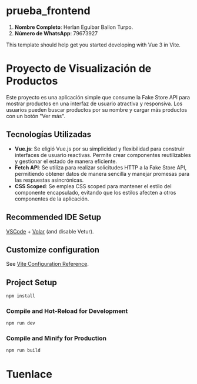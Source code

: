 # prueba_frontend
1. **Nombre Completo**: Herlan Eguibar Ballon Turpo.
2. **Número de WhatsApp**: 79673927

This template should help get you started developing with Vue 3 in Vite.

# Proyecto de Visualización de Productos

Este proyecto es una aplicación simple que consume la Fake Store API para mostrar productos en una interfaz de usuario atractiva y responsiva. Los usuarios pueden buscar productos por su nombre y cargar más productos con un botón "Ver más".

## Tecnologías Utilizadas

- **Vue.js**: Se eligió Vue.js por su simplicidad y flexibilidad para construir interfaces de usuario reactivas. Permite crear componentes reutilizables y gestionar el estado de manera eficiente.
- **Fetch API**: Se utiliza para realizar solicitudes HTTP a la Fake Store API, permitiendo obtener datos de manera sencilla y manejar promesas para las respuestas asincrónicas.
- **CSS Scoped**: Se emplea CSS scoped para mantener el estilo del componente encapsulado, evitando que los estilos afecten a otros componentes de la aplicación.

## Recommended IDE Setup

[VSCode](https://code.visualstudio.com/) + [Volar](https://marketplace.visualstudio.com/items?itemName=Vue.volar) (and disable Vetur).

## Customize configuration

See [Vite Configuration Reference](https://vitejs.dev/config/).

## Project Setup

```sh
npm install
```

### Compile and Hot-Reload for Development

```sh
npm run dev
```

### Compile and Minify for Production

```sh
npm run build
```
# Tuenlace
